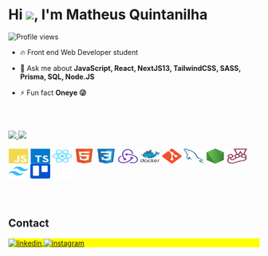 <h1 align="left">Hi <img src="https://raw.githubusercontent.com/kaueMarques/kaueMarques/master/hi.gif" height="30px">, I'm Matheus Quintanilha</h1>
<p align="left"> <img src="https://komarev.com/ghpvc/?username=MatheusQuintanilhaa&color=yellow" alt="Profile views" /> </p>

- 🔥 Front end Web Developer student

- 💬 Ask me about **JavaScript, React, NextJS13, TailwindCSS, SASS, Prisma, SQL, Node.JS**

- ⚡ Fun fact **Oneye 😜**

<br><br>

<div align="left">
  <a href="https://github.com/MatheusQuintanilhaa">
    <img height="180em" src="https://github-readme-stats.vercel.app/api?username=MatheusQuintanilhaa&show_icons=true&theme=tokyonight&include_all_commits=true&count_private=true"/>
    <img height="180em" src="https://github-readme-stats.vercel.app/api/top-langs/?username=MatheusQuintanilhaa&layout=compact&langs_count=6&theme=tokyonight"/>
  </a>
</div>

<div align="left">
  <br>
  <img align="center" alt="Matheus-Js" height="30" width="40" title="JavaScript" src="https://raw.githubusercontent.com/devicons/devicon/master/icons/javascript/javascript-plain.svg">
  <img align="center" alt="Matheus-typescript" height="30" width="40" title="TypeScript" src="https://github.com/devicons/devicon/blob/master/icons/typescript/typescript-plain.svg">
  <img align="center" alt="Matheus-React" height="30" width="40" title="React" src="https://raw.githubusercontent.com/devicons/devicon/master/icons/react/react-original.svg">
  <img align="center" alt="Matheus-HTML" height="30" width="40" title="HTML" src="https://raw.githubusercontent.com/devicons/devicon/master/icons/html5/html5-original.svg">
  <img align="center" alt="Matheus-CSS" height="30" width="40" title="CSS" src="https://raw.githubusercontent.com/devicons/devicon/master/icons/css3/css3-original.svg">
  <img align="center" alt="Matheus-Redux" height="30" width="40" title="Redux" src="https://github.com/devicons/devicon/blob/master/icons/redux/redux-original.svg">
  <img align="center" alt="Matheus-Docker" height="30" width="40" title="Docker" src="https://github.com/devicons/devicon/blob/master/icons/docker/docker-original-wordmark.svg">
  <img align="center" alt="Matheus-Git" height="30" width="40" title="Git" src="https://github.com/devicons/devicon/blob/master/icons/git/git-original.svg">
  <img align="center" alt="Matheus-SQL" height="30" width="40" title="MySQL" src="https://github.com/devicons/devicon/blob/master/icons/mysql/mysql-original.svg">
  <img align="center" alt="Matheus-nodejs" height="30" width="40" title="Node.js" src="https://github.com/devicons/devicon/blob/master/icons/nodejs/nodejs-original.svg">
  <img align="center" alt="Matheus-jest" height="30" width="40" title="jest" src="https://github.com/devicons/devicon/blob/master/icons/jest/jest-plain.svg">
  <img align="center" alt="Matheus-tailwind" height="30" width="40" title="tailwind" src="https://github.com/devicons/devicon/blob/master/icons/tailwindcss/tailwindcss-original.svg">
  <img align="center" alt="Matheus-trello" height="30" width="40" title="trello" src="https://github.com/devicons/devicon/blob/master/icons/trello/trello-plain.svg">
  <img align="center" alt="Matheus-github" height="30" width="40" title="github" src="https://github.com/felipetfernandes/felipetfernandes/blob/main/github-original.svg">
</div>

<br><br>

## Contact

<p align="left" style="background:yellow">
  <a href="https://linkedin.com/in/matheus-quintanilhadev" target="_blank">
    <img align="center" src="https://img.shields.io/badge/-matheusquintanilha-05122A?style=flat&logo=linkedin" alt="linkedin"/>
  </a>
  <a href="https://instagram.com/matheus_quintanilha" target="_blank">
    <img align="center" src="https://img.shields.io/badge/-matheus_quintanilha-05122A?style=flat&logo=instagram" alt="instagram"/>
  </a>
</p>
